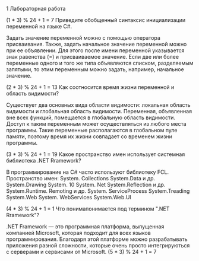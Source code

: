 1 Лабораторная работа 

(1 * 3) % 24 + 1 = 7
Приведите обобщенный синтаксис инициализации переменной на языке С#.

Задать значение переменной можно с помощью оператора присваивания.
Также, задать начальное значение переменной можно при ее объявлении.
Для этого после имени переменной указывается знак равенства (=) и присваиваемое значение. 
Если две или более переменные одного и того же типа объявляются списком, разделяемым запятыми, 
то этим переменным можно задать, например, начальное значение.

(2 * 3) % 24 + 1 = 13
Как соотносится время жизни переменной и область видимости?

Существует два основных вида области видимости: локальная область видимости и глобальная область видимости.
Переменная, объявленная вне всех функций, помещается в глобальную область видимости.
Доступ к таким переменным может осуществляться из любого места программы. 
Такие переменные располагаются в глобальном пуле памяти,
поэтому время их жизни совпадает со временем жизни программы.

(3 * 3) % 24 + 1 = 19
Какое пространство имен использует системная библиотека .NET Rramework?

В программирование на С# часто используют библиотеку FCL.
Пространство имен:
System. Collections
System.Data и др.
System.Drawing
System. 10
System. Net
System.Reflection и др.
System.Runtime. Remoting и др.
System. ServiceProcess
System.Treading
System.Web
System. WebServices
System.Web.UI

(4 * 3) % 24 + 1 = 1
Что понимапонимается под термином ".NET Rramework"?

.NET Framework — это программная платформа, выпущенная компанией Microsoft, 
которая подходит для всех языков программирования.
Благодаря этой платформе можно разрабатывать приложения разной сложности,
которые очень просто интегрируються с серверами  и сервисами от Microsoft. 
(5 * 3) % 24 + 1 = 7
